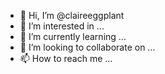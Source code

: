 - 👋 Hi, I’m @claireeggplant
- 👀 I’m interested in ...
- 🌱 I’m currently learning ...
- 💞️ I’m looking to collaborate on ...
- 📫 How to reach me ...

<!---
claireeggplant/claireeggplant is a ✨ special ✨ repository because its `README.md` (this file) appears on your GitHub profile.
You can click the Preview link to take a look at your changes.
--->
